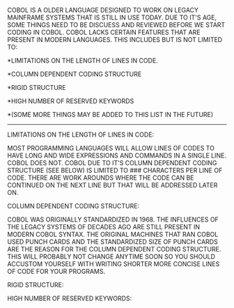COBOL IS A OLDER LANGUAGE DESIGNED TO WORK ON LEGACY MAINFRAME SYSTEMS THAT IS STILL IN USE TODAY. DUE TO IT'S AGE, SOME THINGS NEED TO BE DISCUESS AND REVIEWED BEFORE WE START CODING IN COBOL. COBOL LACKS CERTAIN FEATURES THAT ARE PRESENT IN MODERN LANGUAGES. THIS INCLUDES BUT IS NOT LIMITED TO:

  *LIMITATIONS ON THE LENGTH OF LINES IN CODE.

  *COLUMN DEPENDENT CODING STRUCTURE

  *RIGID STRUCTURE

  *HIGH NUMBER OF RESERVED KEYWORDS

  *(SOME MORE THINGS MAY BE ADDED TO THIS LIST IN THE FUTURE)

----------------------------------------------------------------------------------

LIMITATIONS ON THE LENGTH OF LINES IN CODE:

 MOST PROGRAMMING LANGUAGES WILL ALLOW LINES OF CODES TO HAVE LONG AND WIDE EXPRESSIONS AND COMMANDS IN A SINGLE LINE.  
 COBOL DOES NOT. COBOL DUE TO IT'S COLUMN DEPENDENT CODING STRUCTURE (SEE BELOW) IS LIMITED TO ### CHARACTERS PER LINE
 OF CODE. THERE ARE WORK AROUNDS WHERE THE CODE CAN BE CONTINUED ON THE NEXT LINE BUT THAT WILL BE ADDRESSED LATER ON.

COLUMN DEPENDENT CODING STRUCTURE:

 COBOL WAS ORIGINALLY STANDARDIZED IN 1968. THE INFLUENCES OF THE LEGACY SYSTEMS OF DECADES AGO ARE STILL PRESENT IN 
 MODERN COBOL SYNTAX. THE ORIGINAL MACHINES THAT RAN COBOL USED PUNCH CARDS AND THE STANDARDIZED SIZE OF PUNCH CARDS 
 ARE THE REASON FOR THE COLUMN DEPENDENT CODING STRUCTURE. THIS WILL PROBABLY NOT CHANGE ANYTIME SOON SO YOU SHOULD 
 ACCUSTOM YOURSELF WITH WRITING SHORTER MORE CONCISE LINES OF CODE FOR YOUR PROGRAMS.

RIGID STRUCTURE:

HIGH NUMBER OF RESERVED KEYWORDS:
